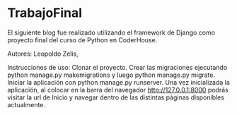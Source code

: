 # TrabajoFinal
El siguiente blog fue realizado utilizando el framework de Django como proyecto final del curso de Python en CoderHouse.

Autores: Leopoldo Zelis, 

Instrucciones de uso:
Clonar el proyecto.
Crear las migraciones ejecutando 
python manage.py makemigrations y 
luego python manage.py migrate.
Iniciar la aplicación con python manage.py runserver.
Una vez inicializada la aplicación, al colocar en la barra del navegador http://127.0.0.1:8000 
podrás visitar la url de Inicio y navegar dentro de las distintas páginas disponibles actualmente.
